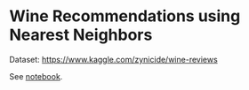 # Wine Recommendations using Nearest Neighbors

Dataset: https://www.kaggle.com/zynicide/wine-reviews

See [notebook](wind-reviews.ipynb). 
